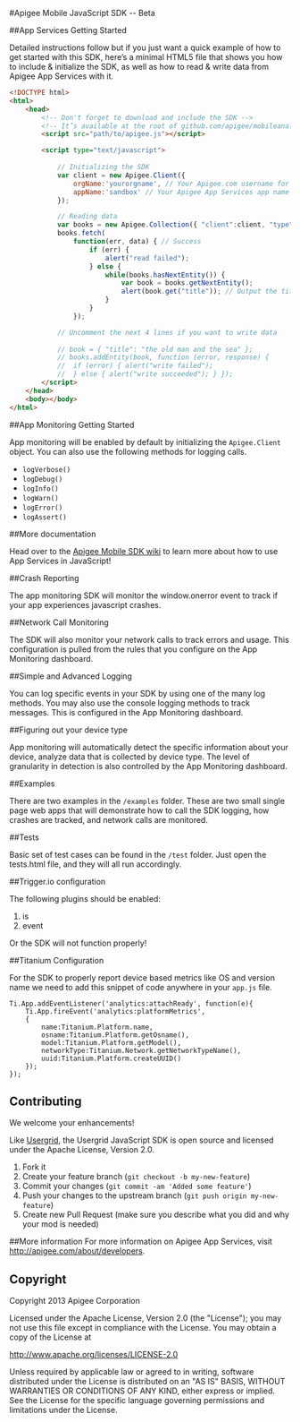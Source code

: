 #Apigee Mobile JavaScript SDK -- Beta


##App Services Getting Started

Detailed instructions follow but if you just want a quick example of how to get started with this SDK, here’s a minimal HTML5 file that shows you how to include & initialize the SDK, as well as how to read & write data from Apigee App Services with it.

```html
<!DOCTYPE html>
<html>
	<head>
		<!-- Don't forget to download and include the SDK -->
		<!-- It’s available at the root of github.com/apigee/mobileanalytics-javascript-sdk/js -->
		<script src="path/to/apigee.js"></script>

		<script type="text/javascript">
		
			// Initializing the SDK
			var client = new Apigee.Client({
				orgName:'yourorgname', // Your Apigee.com username for App Services
				appName:'sandbox' // Your Apigee App Services app name
			});

			// Reading data
			var books = new Apigee.Collection({ "client":client, "type":"books" });
			books.fetch(
				function(err, data) { // Success
					if (err) {
						alert("read failed");
					} else {
						while(books.hasNextEntity()) {
							var book = books.getNextEntity();
							alert(book.get("title")); // Output the title of the book
						}
					}
				});

			// Uncomment the next 4 lines if you want to write data
			
			// book = { "title": "the old man and the sea" };
			// books.addEntity(book, function (error, response) {
			// 	if (error) { alert("write failed");
			// 	} else { alert("write succeeded"); } });
		</script>
	</head>
	<body></body>
</html>
```

##App Monitoring Getting Started

App monitoring will be enabled by default by initializing the `Apigee.Client` object. You can also use the following methods for logging calls.

- `logVerbose()`
- `logDebug()`
- `logInfo()`
- `logWarn()`
- `logError()`
- `logAssert()`

##More documentation

Head over to the [Apigee Mobile SDK wiki](https://github.com/apigee/mobileanalytics-javascript-sdk/wiki) to learn more about how to use App Services in JavaScript!

##Crash Reporting

The app monitoring SDK will monitor the window.onerror event to track if your app experiences javascript crashes.

##Network Call Monitoring

The SDK will also monitor your network calls to track errors and usage. This configuration is pulled from the rules that you configure on the App Monitoring dashboard.

##Simple and Advanced Logging

You can log specific events in your SDK by using one of the many log methods. You may also use the console logging methods to track messages. This is configured in the App Monitoring dashboard.

##Figuring out your device type

App monitoring will automatically detect the specific information about your device, analyze data that is collected by device type. The level of granularity in detection is also controlled by the App Monitoring dashboard.

##Examples

There are two examples in the `/examples` folder. These are two small single page web apps that will demonstrate how to call the SDK logging, how crashes are tracked, and network calls are monitored.

##Tests 

Basic set of test cases can be found in the `/test` folder. Just open the tests.html file, and they will all run accordingly.

##Trigger.io configuration

The following plugins should be enabled:

1. is
2. event

Or the SDK will not function properly!

##Titanium Configuration

For the SDK to properly report device based metrics like OS and version name we need to add this snippet of code anywhere in your `app.js` file.

	Ti.App.addEventListener('analytics:attachReady', function(e){
		Ti.App.fireEvent('analytics:platformMetrics', 
		{
			name:Titanium.Platform.name, 
			osname:Titanium.Platform.getOsname(), 
			model:Titanium.Platform.getModel(), 
			networkType:Titanium.Network.getNetworkTypeName(), 
			uuid:Titanium.Platform.createUUID()
		});
	});

## Contributing
We welcome your enhancements!

Like [Usergrid](https://github.com/apigee/usergrid-node-module), the Usergrid JavaScript SDK is open source and licensed under the Apache License, Version 2.0.

1. Fork it
2. Create your feature branch (`git checkout -b my-new-feature`)
3. Commit your changes (`git commit -am 'Added some feature'`)
4. Push your changes to the upstream branch (`git push origin my-new-feature`)
5. Create new Pull Request (make sure you describe what you did and why your mod is needed)

##More information
For more information on Apigee App Services, visit <http://apigee.com/about/developers>.

## Copyright
Copyright 2013 Apigee Corporation

Licensed under the Apache License, Version 2.0 (the "License");
you may not use this file except in compliance with the License.
You may obtain a copy of the License at

<http://www.apache.org/licenses/LICENSE-2.0>

Unless required by applicable law or agreed to in writing, software
distributed under the License is distributed on an "AS IS" BASIS,
WITHOUT WARRANTIES OR CONDITIONS OF ANY KIND, either express or implied.
See the License for the specific language governing permissions and
limitations under the License.
